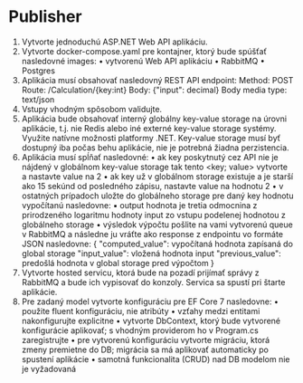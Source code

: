 # Publisher
1. Vytvorte jednoduchú ASP.NET Web API aplikáciu.
2. Vytvorte docker-compose.yaml pre kontajner, ktorý bude spúšťať nasledovné images:
• vytvorenú Web API aplikáciu 
• RabbitMQ
• Postgres
3. Aplikácia musí obsahovať nasledovný REST API endpoint:
Method: POST
Route: /Calculation/{key:int}
Body: {"input": decimal}
Body media type: text/json
4. Vstupy vhodným spôsobom validujte.
5. Aplikácia bude obsahovať interný globálny key-value storage na úrovni aplikácie, t.j. nie Redis alebo iné externé 
key-value storage systémy. Využite natívne možnosti platformy .NET. Key-value storage musí byť dostupný iba 
počas behu aplikácie, nie je potrebná žiadna perzistencia.
6. Aplikácia musí spĺňať nasledovné:
• ak key poskytnutý cez API nie je nájdený v globálnom key-value storage tak tento <key; value> vytvorte a 
nastavte value na 2
• ak key už v globálnom storage existuje a je starší ako 15 sekúnd od posledného zápisu, nastavte value na 
hodnotu 2
• v ostatných prípadoch uložte do globálneho storage pre daný key hodnotu vypočítanú nasledovne:
▪ output hodnota je tretia odmocnina z prirodzeného logaritmu hodnoty input zo vstupu podelenej 
hodnotou z globálneho storage
• výsledok výpočtu pošlite na vami vytvorenú queue v RabbitMQ a následne ju vráťte ako response z 
endpointu vo formáte JSON nasledovne:
{
"computed_value": vypočítaná hodnota zapísaná do global storage
"input_value": vložená hodnota input
"previous_value": predošlá hodnota v global storage pred výpočtom
}
7. Vytvorte hosted servicu, ktorá bude na pozadí prijímať správy z RabbitMQ a bude ich vypisovať do konzoly.
Servica sa spustí pri štarte aplikácie.
8. Pre zadaný model vytvorte konfiguráciu pre EF Core 7 nasledovne:
• použite fluent konfiguráciu, nie atribúty
• vzťahy medzi entitami nakonfigurujte explicitne
• vytvorte DbContext, ktorý bude vytvorené konfigurácie aplikovať; s vhodným providerom ho v 
Program.cs zaregistrujte
• pre vytvorenú konfiguráciu vytvorte migráciu, ktorá zmeny premietne do DB; migrácia sa má 
aplikovať automaticky po spustení aplikácie
• samotná funkcionalita (CRUD) nad DB modelom nie je vyžadovaná
